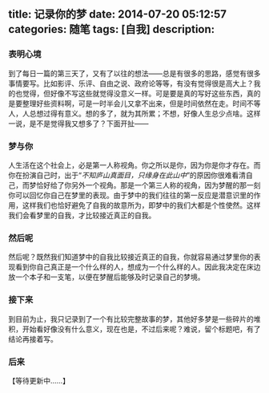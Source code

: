 title: 记录你的梦
date: 2014-07-20 05:12:57
categories: 随笔
tags: [自我]
description: 
---

### 表明心境
到了每日一篇的第三天了，又有了以往的想法——总是有很多的思路，感觉有很多事情要写。比如影评、乐评、自由之说、政府论等等，有没有觉得很是高大上？我的也觉得，但好像不写这些就觉得没意义一样。可是要是真的写好这些东西，真的是要整理好些资料啊，可是一时半会儿又拿不出来，但是时间依然在走。时间不等人，人总想过得有意义。想的多了，就为其所累；不想，好像人生总少点啥。这样一说，是不是觉得我又想多了？下面开扯——

### 梦与你
人生活在这个社会上，必是第一人称视角。你之所以是你，因为你是你才存在。而你在扮演自己时，出于“*不知庐山真面目，只缘身在此山中*”的原因你很难看清自己，而梦恰好给了你另外一个视角。那是一个第三人称的视角，因为梦醒的那一刻你可以回忆你自己在梦里的表现。由于梦中的我们往往的第一反应是潜意识里的作用，这样我们也恰好避免了自我的故意所为，即梦中的我们大都是个性使然。这样我们会看梦里的自我，才比较接近真正的自我。

### 然后呢
然后呢？<!-- more-->既然我们知道梦中的自我比较接近真正的自我，你就容易通过梦里你的表现看到你自己真正是一个什么样的人，想成为一个什么样的人。因此我决定在床边放一个本子和一支笔，以便在梦醒后能够及时记录自己的梦境。

### 接下来
到目前为止，我只记录到了一个有比较完整故事的梦，其他好多梦是一些碎片的堆积，开始看好像没有什么意义，现在也是，不过后来呢？难说，留个标题吧，有了结论再接着写。

### 后来
【等待更新中……】
